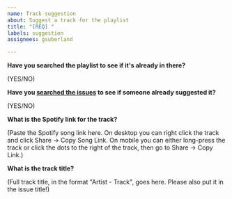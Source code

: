 ```yaml
---
name: Track suggestion
about: Suggest a track for the playlist
title: "[REQ] "
labels: suggestion
assignees: gsuberland

---
```


**Have you searched the playlist to see if it's already in there?**

(YES/NO)


**Have you [searched the issues](https://github.com/gsuberland/dnb/issues?q=label%3Asuggestion) to see if someone already suggested it?**

(YES/NO)


**What is the Spotify link for the track?**

(Paste the Spotify song link here. On desktop you can right click the track and click Share -> Copy Song Link. On mobile you can either long-press the track or click the dots to the right of the track, then go to Share -> Copy Link.)


**What is the track title?**

(Full track title, in the format "Artist - Track", goes here. Please also put it in the issue title!)
